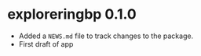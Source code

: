 # exploreringbp 0.1.0

* Added a `NEWS.md` file to track changes to the package.
* First draft of app
